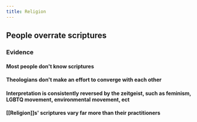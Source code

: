 ```yaml
---
title: Religion
---
```


## People overrate scriptures
### Evidence
#### Most people don't know scriptures

#### Theologians don't make an effort to converge with each other

#### Interpretation is consistently reversed by the zeitgeist, such as feminism, LGBTQ movement, environmental movement, ect

#### 

#### [[Religion]]s' scriptures vary far more than their practitioners

#### 
